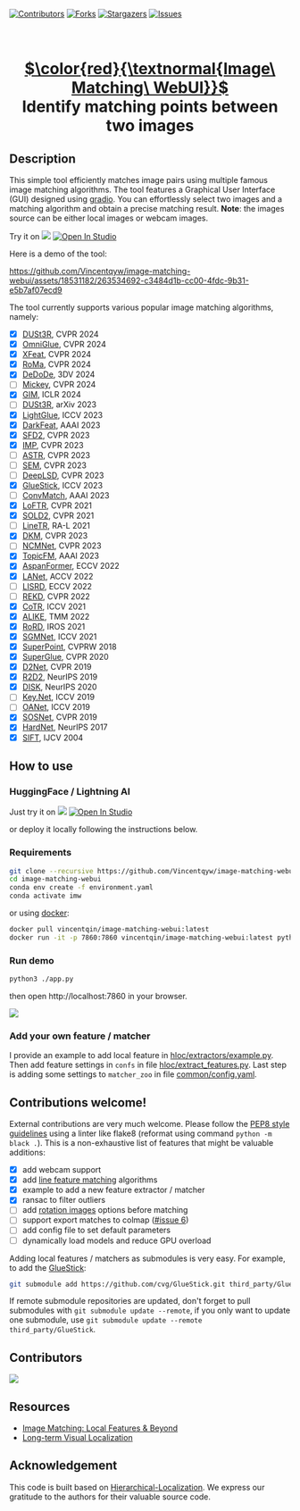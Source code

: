 [![Contributors][contributors-shield]][contributors-url]
[![Forks][forks-shield]][forks-url]
[![Stargazers][stars-shield]][stars-url]
[![Issues][issues-shield]][issues-url]

<p align="center">
  <h1 align="center"><br><ins>$\color{red}{\textnormal{Image\ Matching\ WebUI}}$
</ins><br>Identify matching points between two images</h1> 
</p>

## Description

This simple tool efficiently matches image pairs using multiple famous image matching algorithms. The tool features a Graphical User Interface (GUI) designed using [gradio](https://gradio.app/). You can effortlessly select two images and a matching algorithm and obtain a precise matching result.
**Note**: the images source can be either local images or webcam images.

Try it on <a href='https://huggingface.co/spaces/Realcat/image-matching-webui'><img src='https://img.shields.io/badge/%F0%9F%A4%97%20Hugging%20Face-Spaces-blue'></a> 
<a target="_blank" href="https://lightning.ai/realcat/studios/image-matching-webui">
  <img src="https://pl-bolts-doc-images.s3.us-east-2.amazonaws.com/app-2/studio-badge.svg" alt="Open In Studio"/>
</a>

Here is a demo of the tool:

https://github.com/Vincentqyw/image-matching-webui/assets/18531182/263534692-c3484d1b-cc00-4fdc-9b31-e5b7af07ecd9

The tool currently supports various popular image matching algorithms, namely:
- [x] [DUSt3R](https://github.com/naver/dust3r), CVPR 2024
- [x] [OmniGlue](https://github.com/Vincentqyw/omniglue-onnx), CVPR 2024
- [x] [XFeat](https://github.com/verlab/accelerated_features), CVPR 2024
- [x] [RoMa](https://github.com/Vincentqyw/RoMa), CVPR 2024
- [x] [DeDoDe](https://github.com/Parskatt/DeDoDe), 3DV 2024
- [ ] [Mickey](https://github.com/nianticlabs/mickey), CVPR 2024
- [x] [GIM](https://github.com/xuelunshen/gim), ICLR 2024
- [ ] [DUSt3R](https://github.com/naver/dust3r), arXiv 2023
- [x] [LightGlue](https://github.com/cvg/LightGlue), ICCV 2023
- [x] [DarkFeat](https://github.com/THU-LYJ-Lab/DarkFeat), AAAI 2023
- [x] [SFD2](https://github.com/feixue94/sfd2), CVPR 2023
- [x] [IMP](https://github.com/feixue94/imp-release), CVPR 2023
- [ ] [ASTR](https://github.com/ASTR2023/ASTR), CVPR 2023
- [ ] [SEM](https://github.com/SEM2023/SEM), CVPR 2023
- [ ] [DeepLSD](https://github.com/cvg/DeepLSD), CVPR 2023
- [x] [GlueStick](https://github.com/cvg/GlueStick), ICCV 2023
- [ ] [ConvMatch](https://github.com/SuhZhang/ConvMatch), AAAI 2023
- [x] [LoFTR](https://github.com/zju3dv/LoFTR), CVPR 2021
- [x] [SOLD2](https://github.com/cvg/SOLD2), CVPR 2021
- [ ] [LineTR](https://github.com/yosungho/LineTR), RA-L 2021
- [x] [DKM](https://github.com/Parskatt/DKM), CVPR 2023
- [ ] [NCMNet](https://github.com/xinliu29/NCMNet), CVPR 2023
- [x] [TopicFM](https://github.com/Vincentqyw/TopicFM), AAAI 2023
- [x] [AspanFormer](https://github.com/Vincentqyw/ml-aspanformer), ECCV 2022
- [x] [LANet](https://github.com/wangch-g/lanet), ACCV 2022
- [ ] [LISRD](https://github.com/rpautrat/LISRD), ECCV 2022
- [ ] [REKD](https://github.com/bluedream1121/REKD), CVPR 2022
- [x] [CoTR](https://github.com/ubc-vision/COTR), ICCV 2021
- [x] [ALIKE](https://github.com/Shiaoming/ALIKE), TMM 2022
- [x] [RoRD](https://github.com/UditSinghParihar/RoRD), IROS 2021
- [x] [SGMNet](https://github.com/vdvchen/SGMNet), ICCV 2021
- [x] [SuperPoint](https://github.com/magicleap/SuperPointPretrainedNetwork), CVPRW 2018
- [x] [SuperGlue](https://github.com/magicleap/SuperGluePretrainedNetwork), CVPR 2020
- [x] [D2Net](https://github.com/Vincentqyw/d2-net), CVPR 2019
- [x] [R2D2](https://github.com/naver/r2d2), NeurIPS 2019
- [x] [DISK](https://github.com/cvlab-epfl/disk), NeurIPS 2020
- [ ] [Key.Net](https://github.com/axelBarroso/Key.Net), ICCV 2019
- [ ] [OANet](https://github.com/zjhthu/OANet), ICCV 2019
- [x] [SOSNet](https://github.com/scape-research/SOSNet), CVPR 2019
- [x] [HardNet](https://github.com/DagnyT/hardnet), NeurIPS 2017
- [x] [SIFT](https://docs.opencv.org/4.x/da/df5/tutorial_py_sift_intro.html), IJCV 2004

## How to use

### HuggingFace / Lightning AI

Just try it on <a href='https://huggingface.co/spaces/Realcat/image-matching-webui'><img src='https://img.shields.io/badge/%F0%9F%A4%97%20Hugging%20Face-Spaces-blue'></a> 
<a target="_blank" href="https://lightning.ai/realcat/studios/image-matching-webui">
  <img src="https://pl-bolts-doc-images.s3.us-east-2.amazonaws.com/app-2/studio-badge.svg" alt="Open In Studio"/>
</a>

or deploy it locally following the instructions below.

### Requirements
``` bash
git clone --recursive https://github.com/Vincentqyw/image-matching-webui.git
cd image-matching-webui
conda env create -f environment.yaml
conda activate imw
```

or using [docker](https://hub.docker.com/r/vincentqin/image-matching-webui):

``` bash
docker pull vincentqin/image-matching-webui:latest
docker run -it -p 7860:7860 vincentqin/image-matching-webui:latest python app.py --server_name "0.0.0.0" --server_port=7860
```
 
### Run demo
``` bash
python3 ./app.py
```
then open http://localhost:7860 in your browser.

![](assets/gui.jpg)

### Add your own feature / matcher

I provide an example to add local feature in [hloc/extractors/example.py](hloc/extractors/example.py). Then add feature settings in `confs` in file [hloc/extract_features.py](hloc/extract_features.py). Last step is adding some settings to `matcher_zoo` in file [common/config.yaml](common/config.yaml).

## Contributions welcome!

External contributions are very much welcome. Please follow the [PEP8 style guidelines](https://www.python.org/dev/peps/pep-0008/) using a linter like flake8 (reformat using command `python -m black .`). This is a non-exhaustive list of features that might be valuable additions:

- [x] add webcam support
- [x] add [line feature matching](https://github.com/Vincentqyw/LineSegmentsDetection) algorithms
- [x] example to add a new feature extractor / matcher
- [x] ransac to filter outliers
- [ ] add [rotation images](https://github.com/pidahbus/deep-image-orientation-angle-detection) options before matching 
- [ ] support export matches to colmap ([#issue 6](https://github.com/Vincentqyw/image-matching-webui/issues/6))
- [ ] add config file to set default parameters
- [ ] dynamically load models and reduce GPU overload

Adding local features / matchers as submodules is very easy. For example, to add the [GlueStick](https://github.com/cvg/GlueStick): 

``` bash
git submodule add https://github.com/cvg/GlueStick.git third_party/GlueStick
```

If remote submodule repositories are updated, don't forget to pull submodules with `git submodule update --remote`, if you only want to update one submodule, use `git submodule update --remote third_party/GlueStick`.

## Contributors

<a href="https://github.com/Vincentqyw/image-matching-webui/graphs/contributors">
  <img src="https://contrib.rocks/image?repo=Vincentqyw/image-matching-webui" />
</a>

## Resources
- [Image Matching: Local Features & Beyond](https://image-matching-workshop.github.io)
- [Long-term Visual Localization](https://www.visuallocalization.net)

## Acknowledgement

This code is built based on [Hierarchical-Localization](https://github.com/cvg/Hierarchical-Localization). We express our gratitude to the authors for their valuable source code.

[contributors-shield]: https://img.shields.io/github/contributors/Vincentqyw/image-matching-webui.svg?style=for-the-badge
[contributors-url]: https://github.com/Vincentqyw/image-matching-webui/graphs/contributors
[forks-shield]: https://img.shields.io/github/forks/Vincentqyw/image-matching-webui.svg?style=for-the-badge
[forks-url]: https://github.com/Vincentqyw/image-matching-webui/network/members
[stars-shield]: https://img.shields.io/github/stars/Vincentqyw/image-matching-webui.svg?style=for-the-badge
[stars-url]: https://github.com/Vincentqyw/image-matching-webui/stargazers
[issues-shield]: https://img.shields.io/github/issues/Vincentqyw/image-matching-webui.svg?style=for-the-badge
[issues-url]: https://github.com/Vincentqyw/image-matching-webui/issues

